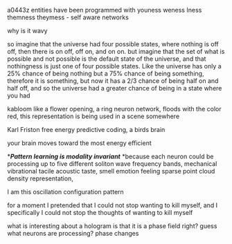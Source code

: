 a0443z
entities have been programmed with youness weness Iness themness theymess - self aware networks

why is it wavy

so imagine that the universe had four possible states, where nothing is off off, then there is on off, off on, and on on. but imagine that the set of what is possible and not possible is the default state of the universe, and that nothingness is just one of four possible states. Like the universe has only a 25% chance of being nothing but a 75% chance of being something, therefore it is something, but now it has a 2/3 chance of being half on and half off, and so the universe had a greater chance of being in a state where you had

kabloom
like a flower opening, a ring neuron network, floods with the color red, this representation is being used in a scene somewhere

Karl Friston free energy predictive coding, a birds brain

your brain moves toward the most energy efficient

****Pattern learning is modality invariant***
*because each neuron could be processing up to five different soliton wave frequency bands, mechanical vibrational tacile acoustic taste, smell emotion feeling sparse point cloud density representation, 

I am this oscillation configuration pattern

for a moment I pretended that I could not stop wanting to kill myself, and I specifically I could not stop the thoughts of wanting to kill myself

what is interesting about a hologram is that it is a phase field right? guess what neurons are processing? phase changes

